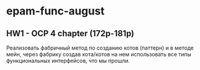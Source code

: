 # epam-func-august

## HW1 - OCP 4 chapter (172p-181p)

Реализовать фабричный метод по созданию котов (паттерн) и в методе мейн, через фабрику создав кота/котов
на нем использовать все типы функциональных интерфейсов, что мы прошли.